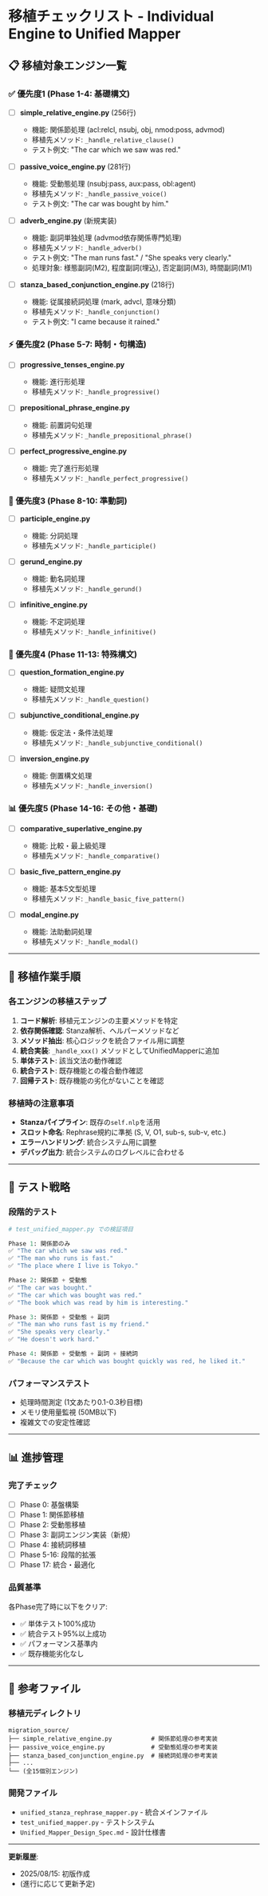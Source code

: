 # 移植チェックリスト - Individual Engine to Unified Mapper

## 📋 移植対象エンジン一覧

### ✅ 優先度1 (Phase 1-4: 基礎構文)
- [ ] **simple_relative_engine.py** (256行)
  - 機能: 関係節処理 (acl:relcl, nsubj, obj, nmod:poss, advmod)  
  - 移植先メソッド: `_handle_relative_clause()`
  - テスト例文: "The car which we saw was red."

- [ ] **passive_voice_engine.py** (281行)
  - 機能: 受動態処理 (nsubj:pass, aux:pass, obl:agent)
  - 移植先メソッド: `_handle_passive_voice()`  
  - テスト例文: "The car was bought by him."

- [ ] **adverb_engine.py** (新規実装)
  - 機能: 副詞単独処理 (advmod依存関係専門処理)
  - 移植先メソッド: `_handle_adverb()`
  - テスト例文: "The man runs fast." / "She speaks very clearly."
  - 処理対象: 様態副詞(M2), 程度副詞(埋込), 否定副詞(M3), 時間副詞(M1)

- [ ] **stanza_based_conjunction_engine.py** (218行)
  - 機能: 従属接続詞処理 (mark, advcl, 意味分類)
  - 移植先メソッド: `_handle_conjunction()`
  - テスト例文: "I came because it rained."

### ⚡ 優先度2 (Phase 5-7: 時制・句構造)
- [ ] **progressive_tenses_engine.py** 
  - 機能: 進行形処理
  - 移植先メソッド: `_handle_progressive()`

- [ ] **prepositional_phrase_engine.py**
  - 機能: 前置詞句処理  
  - 移植先メソッド: `_handle_prepositional_phrase()`

- [ ] **perfect_progressive_engine.py**
  - 機能: 完了進行形処理
  - 移植先メソッド: `_handle_perfect_progressive()`

### 🔧 優先度3 (Phase 8-10: 準動詞)
- [ ] **participle_engine.py**
  - 機能: 分詞処理
  - 移植先メソッド: `_handle_participle()`

- [ ] **gerund_engine.py** 
  - 機能: 動名詞処理
  - 移植先メソッド: `_handle_gerund()`

- [ ] **infinitive_engine.py**
  - 機能: 不定詞処理
  - 移植先メソッド: `_handle_infinitive()`

### 🎯 優先度4 (Phase 11-13: 特殊構文)
- [ ] **question_formation_engine.py**
  - 機能: 疑問文処理
  - 移植先メソッド: `_handle_question()`

- [ ] **subjunctive_conditional_engine.py**
  - 機能: 仮定法・条件法処理  
  - 移植先メソッド: `_handle_subjunctive_conditional()`

- [ ] **inversion_engine.py**
  - 機能: 倒置構文処理
  - 移植先メソッド: `_handle_inversion()`

### 📊 優先度5 (Phase 14-16: その他・基礎)
- [ ] **comparative_superlative_engine.py**
  - 機能: 比較・最上級処理
  - 移植先メソッド: `_handle_comparative()`

- [ ] **basic_five_pattern_engine.py**
  - 機能: 基本5文型処理
  - 移植先メソッド: `_handle_basic_five_pattern()`

- [ ] **modal_engine.py**
  - 機能: 法助動詞処理
  - 移植先メソッド: `_handle_modal()`

---

## 📝 移植作業手順

### 各エンジンの移植ステップ
1. **コード解析**: 移植元エンジンの主要メソッドを特定
2. **依存関係確認**: Stanza解析、ヘルパーメソッドなど
3. **メソッド抽出**: 核心ロジックを統合ファイル用に調整
4. **統合実装**: `_handle_xxx()` メソッドとしてUnifiedMapperに追加
5. **単体テスト**: 該当文法の動作確認
6. **統合テスト**: 既存機能との複合動作確認
7. **回帰テスト**: 既存機能の劣化がないことを確認

### 移植時の注意事項
- **Stanzaパイプライン**: 既存の`self.nlp`を活用
- **スロット命名**: Rephrase規約に準拠 (S, V, O1, sub-s, sub-v, etc.)
- **エラーハンドリング**: 統合システム用に調整
- **デバッグ出力**: 統合システムのログレベルに合わせる

---

## 🧪 テスト戦略

### 段階的テスト
```python
# test_unified_mapper.py での検証項目

Phase 1: 関係節のみ
✅ "The car which we saw was red."
✅ "The man who runs is fast."
✅ "The place where I live is Tokyo."

Phase 2: 関係節 + 受動態
✅ "The car was bought."  
✅ "The car which was bought was red."
✅ "The book which was read by him is interesting."

Phase 3: 関係節 + 受動態 + 副詞
✅ "The man who runs fast is my friend."
✅ "She speaks very clearly."
✅ "He doesn't work hard."

Phase 4: 関係節 + 受動態 + 副詞 + 接続詞
✅ "Because the car which was bought quickly was red, he liked it."
```

### パフォーマンステスト
- 処理時間測定 (1文あたり0.1-0.3秒目標)
- メモリ使用量監視 (50MB以下)
- 複雑文での安定性確認

---

## 📊 進捗管理

### 完了チェック
- [ ] Phase 0: 基盤構築
- [ ] Phase 1: 関係節移植
- [ ] Phase 2: 受動態移植  
- [ ] Phase 3: 副詞エンジン実装（新規）
- [ ] Phase 4: 接続詞移植
- [ ] Phase 5-16: 段階的拡張
- [ ] Phase 17: 統合・最適化

### 品質基準
各Phase完了時に以下をクリア:
- ✅ 単体テスト100%成功
- ✅ 統合テスト95%以上成功  
- ✅ パフォーマンス基準内
- ✅ 既存機能劣化なし

---

## 🔗 参考ファイル

### 移植元ディレクトリ
```
migration_source/
├── simple_relative_engine.py           # 関係節処理の参考実装
├── passive_voice_engine.py             # 受動態処理の参考実装
├── stanza_based_conjunction_engine.py  # 接続詞処理の参考実装
├── ...
└── (全15個別エンジン)
```

### 開発ファイル
- `unified_stanza_rephrase_mapper.py` - 統合メインファイル
- `test_unified_mapper.py` - テストシステム
- `Unified_Mapper_Design_Spec.md` - 設計仕様書

---

**更新履歴**:
- 2025/08/15: 初版作成
- (進行に応じて更新予定)
